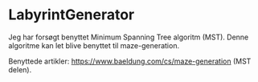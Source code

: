 # LabyrintGenerator
 
Jeg har forsøgt benyttet Minimum Spanning Tree algoritm (MST).
Denne algoritme kan let blive benyttet til maze-generation.

Benyttede artikler:
https://www.baeldung.com/cs/maze-generation (MST delen).

